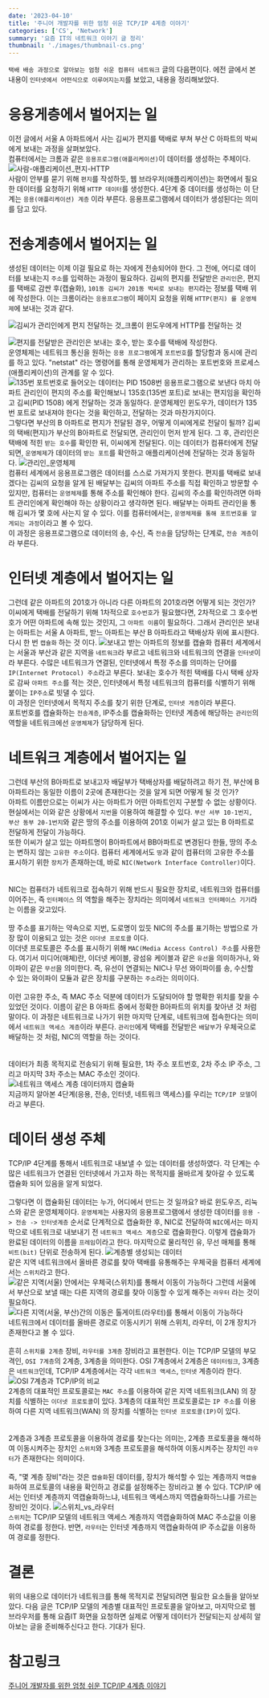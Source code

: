 ```yaml
---
date: '2023-04-10'
title: '주니어 개발자를 위한 엄청 쉬운 TCP/IP 4계층 이야기'
categories: ['CS', 'Network']
summary: '요즘 IT의 네트워크 이야기 글 정리'
thumbnail: './images/thumbnail-cs.png'
---
```


`택배 배송 과정으로 알아보는 엄청 쉬운 컴퓨터 네트워크` 글의 다음편이다. 에전 글에서 본 내용이 `인터넷에서 어떤식으로 이루어지는지`를 보았고, 내용을 정리해보았다.

# 응용게층에서 벌어지는 일

이전 글에서 서울 A 아파트에서 사는 김씨가 편지를 택배로 부쳐 부산 C 아파트의 박씨에게 보내는 과정을 살펴보았다.  
컴퓨터에서는 크롬과 같은 `응용프로그램(애플리케이션)`이 데이터를 생성하는 주체이다.  
![사람-애플리케이션_편지-HTTP](./images/network_20.png)  
사람이 안부를 묻기 위해 `편지`를 작성하듯, 웹 브라우저(애플리케이션)는 화면에서 필요한 데이터를 요청하기 위해 `HTTP 데이터`를 생성한다. 4단계 중 데이터를 생성하는 이 단계는 `응용(애플리케이션) 계층` 이라 부른다. 응용프로그램에서 데이터가 생성된다는 의미를 담고 있다.

# 전송계층에서 벌어지는 일

생성된 데이터는 이제 이걸 필요로 하는 자에게 전송되어야 한다. 그 전에, 어디로 데이터를 보내는지 `주소`를 입력하는 과정이 필요하다. 김씨의 편지를 전달받은 `관리인`은, 편지를 택배로 감싼 후(캡슐화), `101동 김씨가 201동 박씨로 보내는 편지`라는 정보를 택배 위에 작성한다. 이는 크롬이라는 `응용프로그램`이 페이지 요청을 위해 `HTTP(편지) 를 운영체제`에 보내는 것과 같다.

![김씨가 관리인에게 편지 전달하는 것_크롬이 윈도우에게 HTTP를 전달하는 것](./images/network_21.png)

![편지를 전달받은 관리인은 보내는 호수, 받는 호수를 택배에 작성한다.](./images/network_22.png)  
운영체제는 네트워크 통신을 원하는 `응용 프로그램`에게 `포트번호`를 할당함과 동시에 관리를 하고 있다. "netstat" 라는 명령어를 통해 운영체제가 관리하는 포트번호와 프로세스(애플리케이션)의 관계를 알 수 있다.  
![135번 포트번호로 들어오는 데이터는 PID 1508번 응용프로그램으로 보낸다](./images/network_23.png)
마치 아파트 관리인이 편지의 주소를 확인해보니 135호(135번 포트)로 보내는 편지임을 확인하고 김씨(PID 1508) 에게 전달하는 것과 동일하다. 운영체제인 윈도우가, 데이터가 135번 포트로 보내져야 한다는 것을 확인하고, 전달하는 것과 마찬가지이다.  
그렇다면 부산의 B 아파트로 편지가 전달된 경우, 어떻게 이씨에게로 전달이 될까? 김씨의 택배(편지)가 부산의 B아파트로 전달되면, 관리인이 먼저 받게 된다. 그 후, 관리인은 택배에 적힌 `받는 호수`를 확인한 뒤, 이씨에게 전달된다. 이는 데이터가 컴퓨터에게 전달되면, `운영체제`가 데이터의 `받는 포트`를 확안하고 애플리케이션에 전달하는 것과 동일하다.
![관리인_운영체제](./images/network_24.png)  
컴퓨터 세계에서 응용프로그램은 데이터를 스스로 가져가지 못한다. 편지를 택배로 보내겠다는 김씨의 요청을 알게 된 배달부는 김씨의 아파트 주소를 직접 확인하고 방문할 수 있지만, 컴퓨터는 `운영체제`를 통해 주소를 확인해야 한다. 김씨의 주소를 확인하려면 아파트 관리인에게 확인해야 하는 상황이라고 생각하면 된다. 배달부는 아파트 관리인을 통해 김씨가 몇 호에 사는지 알 수 있다. 이를 컴퓨터에서는, `운영체제를 통해 포트번호를 알게되는 과정`이라고 볼 수 있다.  
이 과정은 응용프로그램으로 데이터의 송, 수신, 즉 `전송`을 담당하는 단계로, `전송 계층`이라 부른다.

# 인터넷 계층에서 벌어지는 일

그런데 같은 아파트의 201호가 아니라 다른 아파트의 201호라면 어떻게 되는 것인가?  
이씨에게 택배를 전달하기 위해 1차적으로 `호수번호`가 필요했다면, 2차적으로 그 호수번호가 어떤 아파트에 속해 있는 것인지, 그 `아파트 이름`이 필요하다. 그래서 관리인은 보내는 아파트는 서울 A 아파트, 받느 아파트는 부산 B 아파트라고 택배상자 위에 표시한다. 다시 한 번 `캡슐화` 하는 것 이다.
![보내고 받는 아파트의 정보를 캡슐화](./images/network_25.png)
컴퓨터 세계에서는 서울과 부산과 같은 지역을 `네트워크`라 부르고 네트워크와 네트워크의 연결을 `인터넷`이라 부른다. 수많은 네트워크가 연결된, 인터넷에서 특정 주소를 의미하는 단어를 `IP(Internet Protocol) 주소`라고 부른다. 보내는 호수가 적힌 택배를 다시 택배 상자로 감싸 `아파트 주소`를 적는 것은, 인터넷에서 특정 네트워크의 컴퓨터를 식별하기 위해 붙이는 `IP주소`로 빗댈 수 있다.  
이 과정은 인터넷에서 목적지 주소를 찾기 위한 단계로, `인터넷 게층`이라 부른다.  
포트번호를 캡슐화하는 `전송계층`, IP주소를 캡슐화하는 인터넷 계층에 해당하는 `관리인`의 역할을 네트워크에선 `운영체제`가 담당하게 된다.

# 네트워크 계층에서 벌어지는 일

그런데 부산의 B아파트로 보내고자 배달부가 택배상자를 배달하려고 하기 전, 부산에 B아파트라는 동일한 이름이 2곳에 존재한다는 것을 알게 되면 어떻게 될 것 인가?  
아파트 이름만으로는 이씨가 사는 아파트가 어떤 아파트인지 구분할 수 없는 상황이다. 현실에서는 이와 같은 상황에서 `지번`을 이용하여 해결할 수 있다. `부산 서부 10-1번지, 부산 동부 20-1번지`와 같은 땅의 주소를 이용하여 201호 이씨가 살고 있는 B 아파트로 전달하게 전달이 가능하다.  
또한 이씨가 살고 있는 아파트명이 B아파트에서 BB아파트로 변경된다 한들, 땅의 주소는 변하지 않는 `고유한 주소`이다. 컴퓨터 세계에서도 `땅`과 같이 컴퓨터의 고유한 주소를 표시하기 위한 `장치`가 존재하는데, 바로 `NIC(Network Interface Controller)`이다.  
<br/><br/>
NIC는 컴퓨터가 네트워크로 접속하기 위해 반드시 필요한 장치로, 네트워크와 컴퓨터를 이어주는, 즉 `인터페이스` 의 역할을 해주는 장치라는 의미에서 `네트워크 인터페이스 기기`라는 이름을 갖고있다.
<br/><br/>
땅 주소를 표기하는 약속으로 지번, 도로명이 있듯 NIC의 주소를 표기하는 방법으로 가장 많이 이용되고 있는 것은 `이더넷 프로토콜` 이다.  
이더넷 프로토콜은 주소를 표시하기 위해 `MAC(Media Access Control) 주소`를 사용한다. 여기서 미디어(매체)란, 이더넷 케이블, 광섬유 케이블과 같은 `유선`을 의미하거나, 와이파이 같은 `무선`을 의미한다. 즉, 유선이 연결되는 NIC나 무선 와이파이를 송, 수신할 수 있는 와이파이 모듈과 같은 장치를 구분하는 `주소`라는 의미이다.
<br /><br />
이런 고유한 주소, 즉 MAC 주소 덕분에 데이터가 도달되어야 할 명확한 위치를 찾을 수 있었던 것이다. 이름이 같은 B 아파트 중에서 정확한 B아파트의 위치를 찾아낸 것 처럼 말이다. 이 과정은 네트워크로 나가기 위한 마지막 단계로, 네트워크에 접속한다는 의미에서 `네트워크 액세스 계층`이라 부른다. `관리인`에게 택배를 전달받은 `배달부`가 우체국으로 배달하는 것 처럼, NIC의 역할을 하는 것이다.  
<br/><br/>
데이터가 최종 목적지로 전송되기 위해 필요한, 1차 주소 포트번호, 2차 주소 IP 주소, 그리고 마지막 3차 주소는 MAC 주소인 것이다.
![네트워크 액세스 계층 데이터까지 캡슐화](./images/network_26.png)  
지금까지 알아본 4단계(응용, 전송, 인터넷, 네트워크 액세스)를 우리는 `TCP/IP 모델`이라고 부른다.

# 데이터 생성 주체

TCP/IP 4단계를 통해서 네트워크로 내보낼 수 있는 데이터를 생성하였다. 각 단계는 수 많은 네트워크가 연결된 인터넷에서 가고자 하는 목적지를 올바르게 찾아갈 수 있도록 캡슐화 되어 있음을 알게 되었다.
<br/><br/>
그렇다면 이 캡슐화된 데이터는 누가, 어디에서 만드는 것 일까요? 바로 윈도우즈, 리눅스와 같은 운영체제이다. `운영체제`는 사용자의 응용프로그램에서 생성한 데이터를 `응용 -> 전송 -> 인터넷계층` 순서로 단계적으로 캡슐화한 후, NIC로 전달하여 `NIC`에서는 마지막으로 네트워크로 내보내기 전 `네트워크 액세스 계층`으로 캡슐화한다. 이렇게 캡슐화가 완료된 데이터의 이름을 `프레임`이라고 한다. 마지막으로 물리적인 유, 무선 매체를 통해 `비트(bit)` 단위로 전송하게 된다.
![계층별 생성되는 데이터](./images/network_27.png)  
같은 지역 네트워크에서 올바른 경로를 찾아 택배를 유통해주는 우체국을 컴퓨터 세계에서는 `스위치`라고 한다.
![같은 지역(서울) 안에서는 우체국(스위치)를 통해서 이동이 가능하다](./images/network_28.png)
그런데 서울에서 부산으로 보낼 때는 다른 지역의 경로를 찾아 이동할 수 있게 해주는 `라우터` 라는 것이 필요하다.
![다른 지역(서울, 부산)간의 이동은 톨게이트(라우터)를 통해서 이동이 가능하다](./images/network_29.png)  
네트워크에서 데이터를 올바른 경로로 이동시키기 위해 스위치, 라우터, 이 2개 장치가 존재한다고 볼 수 있다.
<br /><br />
흔히 `스위치를 2계층` 장비, `라우터를 3계층` 장비라고 표현한다. 이는 TCP/IP 모델의 부모 격인, `OSI 7계층`의 2계층, 3계층을 의미한다. OSI 7계층에서 2계층은 `데이터링크`, 3계층은 `네트워크`인데, TCP/IP 4계층에서는 각각 `네트워크 액세스`, `인터넷` 계층이라 한다.
![OSI 7계층과 TCP/IP의 비교](./images/OSI_7_TCP_IP.png)  
2계층의 대표적인 프로토콜로는 `MAC 주소`를 이용하여 같은 지역 네트워크(LAN) 의 장치를 식별하는 `이더넷 프로토콜`이 있다. 3계층의 대표적인 프로토콜로는 `IP 주소`를 이용하여 다른 지역 네트워크(WAN) 의 장치를 식별하는 `인터넷 프로토콜(IP)`이 있다.  
<br /><br />
2계층과 3계층 프로토콜을 이용하여 경로를 찾는다는 의미는, 2계층 프로토콜을 해석하여 이동시켜주는 장치인 `스위치`와 3계층 프로토콜을 해석하여 이동시켜주는 장치인 `라우터`가 존재한다는 의미이다.
<br /><br />
즉, "몇 계층 장비"라는 것은 `캡슐화`된 데이터를, 장치가 해석할 수 있는 계층까지 `역캡슐화`하여 프로토콜의 내용을 확인하고 경로를 설정해주는 장비라고 볼 수 있다. TCP/IP 에서는 인터넷 계층까지 역캡슐화하느냐, 네트워크 액세스까지 역캡슐화하느냐를 가르는 장비인 것이다.
![스위치_vs_라우터](./images/network_30.png)  
`스위치`는 TCP/IP 모델의 네트워크 액세스 계층까지 역캡슐화하여 MAC 주소값을 이용하여 경로를 정한다. 반면, `라우터`는 인터넷 계층까지 역캡슐화하여 IP 주소값을 이용하여 경로를 정한다.

# 결론

위의 내용으로 데이터가 네트워크를 통해 목적지로 전달되려면 필요한 요소들을 알아보았다. 다음 글은 TCP/IP 모델의 계층별 대표적인 프로토콜을 알아보고, 마지막으로 웹 브라우저를 통해 요즘IT 화면을 요청하면 실제로 어떻게 데이터가 전달되는지 상세히 알아보는 글을 준비해주신다고 한다. 기대가 된다.

# 참고링크

[주니어 개발자를 위한 엄청 쉬운 TCP/IP 4계층 이야기](https://yozm.wishket.com/magazine/detail/1956/?utm_source=stibee&utm_medium=email&utm_campaign=newsletter_yozm&utm_content=contents)
